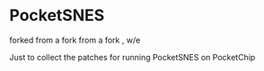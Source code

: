 # PocketSNES

forked from a fork from a fork , w/e

Just to collect the patches for running PocketSNES on PocketChip
